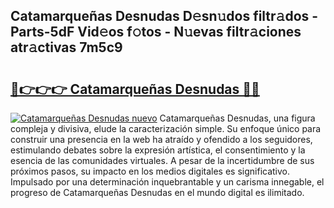 ## Catamarqueñas Desnudas D𝚎sn𝚞dos filtr𝚊dos - Parts-5dF Vid𝚎os f𝚘tos - N𝚞evas filtr𝚊ciones atr𝚊ctivas 7m5c9

# <h2><a href="http://mba0puk.tromn.icu/?c=Catamarque%c3%b1as+Desnudas">🔗👉👉👉 Catamarqueñas Desnudas 🔗🔗</a></h2>

[![Catamarqueñas Desnudas nuevo](https://i.imgur.com/pEAQMta.gif)](http://mba0puk.tromn.icu/?c=Catamarque%c3%b1as+Desnudas)
Catamarqueñas Desnudas, una figura compleja y divisiva, elude la caracterización simple. Su enfoque único para construir una presencia en la web ha atraído y ofendido a los seguidores, estimulando debates sobre la expresión artística, el consentimiento y la esencia de las comunidades virtuales. A pesar de la incertidumbre de sus próximos pasos, su impacto en los medios digitales es significativo. Impulsado por una determinación inquebrantable y un carisma innegable, el progreso de Catamarqueñas Desnudas en el mundo digital es ilimitado.
